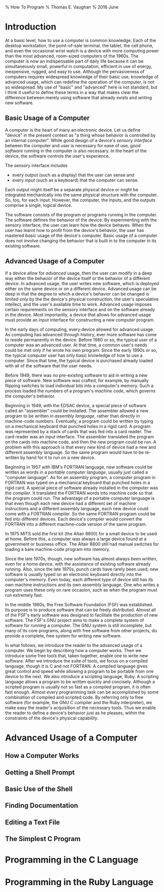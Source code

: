 % How To Program
% Thomas E. Vaughan
% 2016 June

# Introduction

At a basic level, how to use a computer is common knowledge.  Each of the
desktop workstation, the point-of-sale terminal, the tablet, the cell phone,
and even the occasional wrist watch is a device with more computing power than
the most advanced, room-sized computers of the 1960s.  The computer is now an
indispensable part of daily life because it can be simultaneously small,
powerful in computation, efficient in use of energy, inexpensive, rugged, and
easy to use.  Although the pervasiveness of computers requires widespread
knowledge of their basic use, knowledge of advanced usage, which can redefine
the operation of the computer, is not so widespread.  My use of "basic" and
"advanced" here is not standard, but I think it useful to define these terms in
a way that makes clear the difference between merely using software that
already exists and writing new software.

## Basic Usage of a Computer

A computer is the heart of many an electronic device.  Let us define "device"
in the present context as "a thing whose behavior is controlled by an internal
computer".  While good design of a device's *sensory interface* between the
computer and user is necessary for ease of use, good *software* running in the
computer is also necessary.  In the heart of the device, the software controls
the user's experience.

The sensory interface includes

 - every *output* (such as a display) that the user can sense and
 - every *input* (such as a keyboard) that the computer can sense.

Each output might itself be a separate physical device or might be integrated
mechanically into the same physical structure with the computer. So, too, for
each input. However, the computer, the inputs, and the outputs comprise a
single, logical device.

The software consists of the program or programs running in the computer.  The
software defines the behavior of the device.  By experimenting with the sensory
interface, the user can learn how the device behaves.  When the user has learnt
how to profit from the device's behavior, the user has mastered *basic* usage
of the device's computer.  Basic usage of a computer does not involve changing
the behavior that is built in to the computer in its existing software.

## Advanced Usage of a Computer

If a device allow for *advanced* usage, then the user can modify in a deep way
either the behavior of the device itself or the behavior of a different device.
In advanced usage, the user writes new software, which is deployed either on
the same device or on a different device.  Advanced usage can be deep in that
the degree to which a device's behavior can be changed is limited only by the
the device's physical construction, the user's speculative intellect, and the
user's available time to work.  Advanced usage imposes certain requirements on
the sensory interface and on the software already in the device.  Most
importantly, a device that allows for advanced usage must provide an input
interface for constructing a new computer program.

In the early days of computing, every device allowed for advanced usage.  As
computing has advanced through history, ever more software has come to reside
permanently in the device.  Before 1980 or so, the typical user of a computer
was an advanced user.  At that time, a common user's needs could be met only if
he wrote his own program.  Since the early 1990s or so, the typical computer
user has only basic knowledge of how to use a computer.  Since that time, the
typical device is purchased already loaded with all of the software that the
user needs.

Before 1949, there was no pre-existing software to aid in writing a new piece
of software.  New software was crafted, for example, by manually flipping
switches to load individual bits into a computer's memory.  Such a process
loaded the numbers of a program's *machine code*, which governs the computer's
behavior.

Beginning in 1949, with the EDSAC device, a special piece of software called an
"assembler" could be installed.  The assembler allowed a new program to be
written in *assembly language*, rather than directly in machine-code numbers.
Eventually, a program could be written by typing on a mechanical keyboard that
punched holes in a rigid card.  A program was represented by a stack of cards
that was fed into a card reader.  The card reader was an input interface.  The
assembler translated the program on the cards into machine code, and then the
new program could be run.  A problem with this approach is that every new kind
of device had a new and different assembly language.  So the same program would
have to be re-written by hand for it to run on a new device.

Beginning in 1957 with IBM's FORTRAN language, new software could be written as
words in a *portable computer language*, usually just called a "computer
language".  As for an assembly program, a computer program in FORTRAN was typed
on a mechanical keyboard that punched holes in a rigid card.  A special piece
of software already installed in the computer was the *compiler*.  It
translated the FORTRAN words into machine code so that the program could run.
The advantage of a portable computer language is that even though each new
device had a different set of machine instructions and a different assembly
language, each new device could come with a FORTRAN compiler.  So the same
FORTRAN program could be fed into different devices.  Each device's compiler
would convert the FORTRAN into a different machine-code version of the same
program.

In 1975 MITS sold the first kit (the Altair 8800) for a small device to be used
at home.  Before this, a computer was always a large device found at a
government or business office.  The Altair 8800 still had manual switches for
loading a bare machine-code program into memory.

Since the late 1970s, though, new software has almost always been written, even
for a home device, with the assistance of existing software already running.
Also, since the late 1970s, punch cards have rarely been used; new software is
usually typed on an electronic keyboard directly into the computer's memory.
Even today, each different type of device still has its own machine
instructions and its own assembly language.  One who writes a program uses
these only on rare occasion, such as when the program must run extremely fast.

In the middle 1980s, the Free Software Foundation (FSF) was established.  Its
purpose is to produce software that can be freely distributed.  Almost all of
the FSF's early software was designed to facilitate the production of new
software.  The FSF's GNU project aims to make a complete system of software for
running a computer.  The GNU system is still incomplete, but many of its core
programs, along with free software from other projects, do provide a complete,
free system for writing new software.

In what follows, we introduce the reader to the advanced usage of a computer.
We begin by describing how a computer works.  Then we introduce some free tools
that, taken together, enable one to write new software.  After we introduce the
suite of tools, we focus on a compiled language, though it is C and not
FORTRAN.  A compiled language gives great control and speed while allowing a
program to be portable from one device to the next.  We also introduce a
scripting language, Ruby.  A scripting language allows a program to be written
quickly and concisely.  Although a scripted program is usually not so fast as a
compiled program, it is often fast enough.  Almost every programming task can
be accomplished by some combination of compiled and scripted code.  By
referring only to free software (for example, the GNU C compiler and the Ruby
interpreter), we make easy the reader's acquisition of the necessary tools.
Thus we enable the reader to define a device's behavior just as he pleases,
within the constraints of the device's physical capability.

# Advanced Usage of a Computer

## How a Computer Works

## Getting a Shell Prompt

## Basic Use of the Shell

## Finding Documentation

## Editing a Text File

## The Simplest C Program

# Programming in the C Language

# Programming in the Ruby Language

